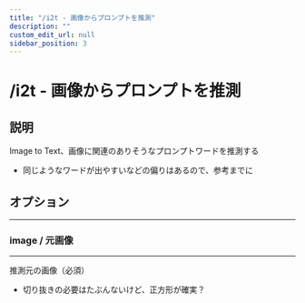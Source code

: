 ```yaml
---
title: "/i2t - 画像からプロンプトを推測"
description: ""
custom_edit_url: null 
sidebar_position: 3
---
```


# /i2t - 画像からプロンプトを推測

## 説明

Image to Text、画像に関連のありそうなプロンプトワードを推測する

- 同じようなワードが出やすいなどの偏りはあるので、参考までに

## オプション

---

### image / 元画像

---

推測元の画像（必須）

- 切り抜きの必要はたぶんないけど、正方形が確実？
